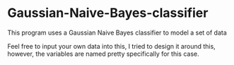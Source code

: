 # Gaussian-Naive-Bayes-classifier
This program uses a Gaussian Naive Bayes classifier to model a set of data

Feel free to input your own data into this, I tried to design it around this, however, the variables are named pretty specifically for this case.

